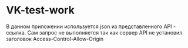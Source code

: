 # VK-test-work

В данном приложении используется json из представленного API - ссылка. 
Сам запрос не выполняется так как сервер API не установил заголовок Access-Control-Allow-Origin
